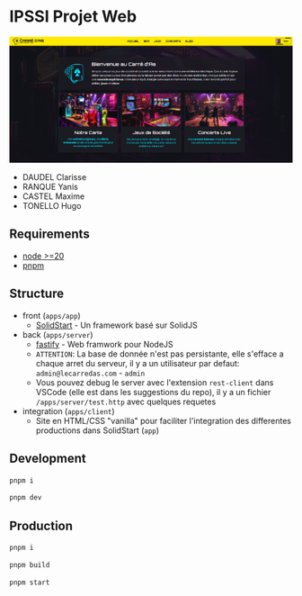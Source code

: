 # IPSSI Projet Web

![screenshot](./docs/screenshot.png)

- DAUDEL Clarisse
- RANQUE Yanis
- CASTEL Maxime
- TONELLO Hugo

## Requirements

- [node >=20](https://nodejs.org/en)
- [pnpm](https://pnpm.io/installation)

## Structure

- front (`apps/app`)
  - [SolidStart](https://docs.solidjs.com/solid-start) - Un framework basé sur SolidJS
- back (`apps/server`)
  - [fastify](https://fastify.dev/) - Web framwork pour NodeJS
  - `ATTENTION`: La base de donnée n'est pas persistante, elle s'efface a chaque arret du serveur, il y a un utilisateur par defaut: `admin@lecarredas.com` - `admin`
  - Vous pouvez debug le server avec l'extension `rest-client` dans VSCode (elle est dans les suggestions du repo), il y a un fichier `/apps/server/test.http` avec quelques requetes
- integration (`apps/client`)
  - Site en HTML/CSS "vanilla" pour faciliter l'integration des differentes productions dans SolidStart (`app`)

## Development

```bash
pnpm i
```

```bash
pnpm dev
```

## Production

```bash
pnpm i
```

```bash
pnpm build
```

```bash
pnpm start
```
